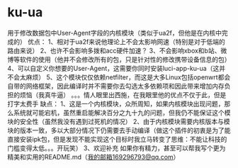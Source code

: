 # ku-ua
用于修改数据包中User-Agent字段的内核模块（类似于ua2f，但他是在内核中完成的）
优点：
  1、相对于ua2f来说他理论上不会太影响网速（特别是对于低端的路由来说）
  2、也许不会影响多拨和acc硬件加速？
  3、不会影响xbox和b站、微博等软件的使用（他并不会修改所有的包，只是针对性的修改携带设备信息的包）
  4、可以自定义你想要的User-Agent，这需要你同时安装luci-app-ku-ua（这并不会太麻烦）
  5、这个模块仅仅依赖netfilter，而这是大多Linux包括openwrt都会自带的网络框架，因此编译时并不需要你去勾选太多依赖项和因此带来增加内存负担的烦恼（我真牛逼）
  。。。情人眼里出西施，在我眼里他的优点不仅于此，但是打字太费手
缺点：
  1、这是一个内核模块，众所周知，如果内核模块出现问题，那么系统就可能宕机，虽然重启能解决百分之九十九的问题，但我仍不能保证这个模块的安全性（虽然我没有遇到过死机的情况）
  2、由于内核模块需要内核版本与模块的版本一致，多以大部分情况下仍需要去手动编译（做这个插件的初衷是为了能直接安装ipk包，但是发现不能实现这个目标时我立马转变了思维：不能让科技的门槛变得太低。。。开玩笑）
  3、欢迎补充
如果你有精力，甚至可以帮我写个更为精美和实用的README.md（我的邮箱169296793@qq.com）
